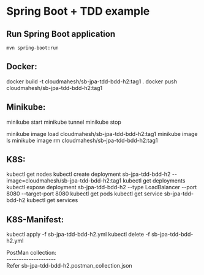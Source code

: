 # Spring Boot + TDD example

## Run Spring Boot application
```
mvn spring-boot:run
```

Docker:
-------
docker build -t cloudmahesh/sb-jpa-tdd-bdd-h2:tag1 .
docker push cloudmahesh/sb-jpa-tdd-bdd-h2:tag1

Minikube:
---------
minikube start
minikube tunnel
minikube stop

minikube image load cloudmahesh/sb-jpa-tdd-bdd-h2:tag1
minikube image ls
minikube image rm cloudmahesh/sb-jpa-tdd-bdd-h2:tag1

K8S:
----
kubectl get nodes
kubectl create deployment sb-jpa-tdd-bdd-h2 --image=cloudmahesh/sb-jpa-tdd-bdd-h2:tag1
kubectl get deployments
kubectl expose deployment sb-jpa-tdd-bdd-h2 --type LoadBalancer --port 8080 --target-port 8080
kubectl get pods
kubectl get service sb-jpa-tdd-bdd-h2
kubectl get services

K8S-Manifest:
-------------
kubectl apply -f sb-jpa-tdd-bdd-h2.yml
kubectl delete -f sb-jpa-tdd-bdd-h2.yml

PostMan collection: <br>
-------------------- <br>
Refer sb-jpa-tdd-bdd-h2.postman_collection.json